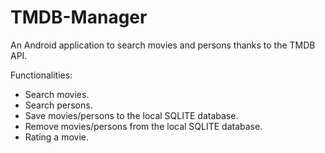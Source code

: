 # TMDB-Manager
An Android application to search movies and persons thanks to the TMDB API.

Functionalities:
* Search movies.
* Search persons.
* Save movies/persons to the local SQLITE database.
* Remove movies/persons from the local SQLITE database.
* Rating a movie.
